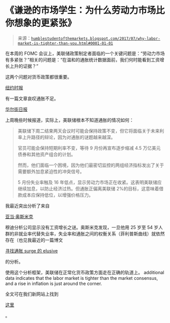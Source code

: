 <!--yml

分类：未分类

日期：2024-05-18 02:50:55

-->

# 《谦逊的市场学生：为什么劳动力市场比你想象的更紧张》

> 来源：[`humblestudentofthemarkets.blogspot.com/2017/07/why-labor-market-is-tighter-than-you.html#0001-01-01`](https://humblestudentofthemarkets.blogspot.com/2017/07/why-labor-market-is-tighter-than-you.html#0001-01-01)

在本周的 FOMC 会议上，美联储政策制定者面临的一个关键问题是：“劳动力市场有多紧张？”相关的问题是：“在温和的通胀统计数据面前，我们何时能看到工资增长上升的证据？”

这两个问题对货币政策都很重要。

[纽约时报](https://www.nytimes.com/2017/07/24/us/politics/us-inflation-remains-low-and-thats-a-problem.html)

有一篇文章哀叹通胀不足。

[华尔街日报](https://www.wsj.com/articles/fed-faces-inflation-conundrum-1500496541)

上周晚些时候报道，实际上，美联储根本不知道通胀的情况如何：

> 美联储下周二结束两天会议时可能会保持政策不变，但它将面临关于未来利率上升路径的辩论，因为对通胀的谜题越来越深。
> 
> 官员可能会保持短期利率不变，等待 9 月份再宣布逐步缩减 4.5 万亿美元债券和其他资产组合的计划。
> 
> 然而，他们面临一个困境，因为他们最密切监控的两组经济指标发出了关于需要额外加息紧迫性的冲突信号。
> 
> 5 月份失业率触及 16 年低点，显示劳动力市场正在收紧。这表明美联储应继续加息，以防止经济过热。但通胀正偏离美联储 2%的目标，这意味着借款成本应保持低位，以增强价格压力。

我最近突出分析了来自

[亚当·奥斯米克](https://www.economy.com/dismal/analysis/datapoints/296127/There-Is-No-US-Wage-Growth-Mystery/)

穆迪分析公司显示没有工资增长之谜。奥斯米克发现，一旦他用 25 岁至 54 岁人群的非就业率代替失业率，失业率和通胀之间的权衡关系（菲利普斯曲线）就依然存在（也见我最近的一篇博文

[寻找通胀 surge 的 elusive](https://humblestudentofthemarkets.com/2017/07/17/in-search-of-the-elusive-inflation-surge/)

的分析。

使用这个分析框架，美联储在正常化货币政策方面走在正确的轨道上。 additional data indicates that the labor market is tighter than the market consensus, and a rise in inflation is just around the corner.

全文可在我们新网站上找到

[这里](https://humblestudentofthemarkets.com/2017/07/25/why-the-labor-market-is-tighter-than-you-think/)

。
